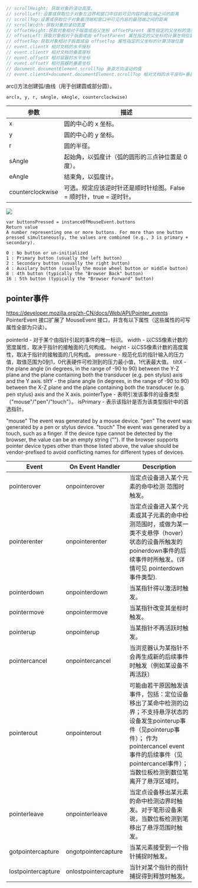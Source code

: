 ```js
// scrollHeight: 获取对象的滚动高度。 
// scrollLeft:设置或获取位于对象左边界和窗口中目前可见内容的最左端之间的距离
// scrollTop:设置或获取位于对象最顶端和窗口中可见内容的最顶端之间的距离
// scrollWidth:获取对象的滚动宽度
// offsetHeight:获取对象相对于版面或由父坐标 offsetParent 属性指定的父坐标的高度
// offsetLeft:获取对象相对于版面或由 offsetParent 属性指定的父坐标的计算左侧位置
// offsetTop:获取对象相对于版面或由 offsetTop 属性指定的父坐标的计算顶端位置 
// event.clientX 相对文档的水平座标
// event.clientY 相对文档的垂直座标
// event.offsetX 相对容器的水平坐标
// event.offsetY 相对容器的垂直坐标 
// document.documentElement.scrollTop 垂直方向滚动的值
// event.clientX+document.documentElement.scrollTop 相对文档的水平座标+垂直方向滚动的量 
```

arc()方法创建弧/曲线（用于创建圆或部分圆）。
```
arc(x, y, r, sAngle, eAngle, counterclockwise)
```
参数|描述
-|-
x|圆的中心的 x 坐标。
y|圆的中心的 y 坐标。
r|圆的半径。
sAngle|起始角，以弧度计（弧的圆形的三点钟位置是 0 度）。
eAngle|结束角，以弧度计。
counterclockwise|可选。规定应该逆时针还是顺时针绘图。False = 顺时针，true = 逆时针。
![](https://www.runoob.com/wp-content/uploads/2013/11/img_arc.gif)

```
var buttonsPressed = instanceOfMouseEvent.buttons
Return value
A number representing one or more buttons. For more than one button pressed simultaneously, the values are combined (e.g., 3 is primary + secondary).

0 : No button or un-initialized
1 : Primary button (usually the left button)
2 : Secondary button (usually the right button)
4 : Auxilary button (usually the mouse wheel button or middle button)
8 : 4th button (typically the "Browser Back" button)
16 : 5th button (typically the "Browser Forward" button)
```


## pointer事件
https://developer.mozilla.org/zh-CN/docs/Web/API/Pointer_events
PointerEvent 接口扩展了 MouseEvent 接口，并含有以下属性（这些属性的可写属性全部为只读）。

pointerId - 对于某个由指针引起的事件的唯一标识。
width - 以CSS像素计数的宽度属性，取决于指针的接触面的几何构成。
height -  以CSS像素计数的高度属性，取决于指针的接触面的几何构成。
pressure - 规范化后的指针输入的压力值，取值范围为0到1，0代表硬件可检测到的压力最小值，1代表最大值。
tiltX - the plane angle (in degrees, in the range of -90 to 90) between the Y-Z plane and the plane containing both the transducer (e.g. pen stylus) axis and the Y axis.
tiltY - the plane angle (in degrees, in the range of -90 to 90) between the X-Z plane and the plane containing both the transducer (e.g. pen stylus) axis and the X axis.
pointerType - 表明引发该事件的设备类型（"mouse"/"pen"/"touch"）。
isPrimary - 表示该指针是否为该类型指针中的首选指针。

"mouse"
The event was generated by a mouse device.
"pen"
The event was generated by a pen or stylus device.
"touch"
The event was generated by a touch, such as a finger.
If the device type cannot be detected by the browser, the value can be an empty string (""). If the browser supports pointer device types other than those listed above, the value should be vendor-prefixed to avoid conflicting names for different types of devices.

Event|On Event Handler|Description
-|-|-
pointerover|onpointerover|当定点设备进入某个元素的命中检测 范围时触发。
pointerenter|onpointerenter|当定点设备进入某个元素或其子元素的命中检测范围时，或做为某一类不支悬停（hover）状态的设备所触发的poinerdown事件的后续事件时所触发。(详情可见 pointerdown事件类型).
pointerdown|onpointerdown|当某指针得以激活时触发。
pointermove|onpointermove|当某指针改变其坐标时触发。
pointerup|onpointerup|当某指针不再活跃时触发。
pointercancel|onpointercancel|当浏览器认为某指针不会再生成新的后续事件时触发（例如某设备不再活跃）
pointerout|onpointerout|可能由若干原因触发该事件，包括：定位设备移出了某命中检测的边界；不支持悬浮状态的设备发生pointerup事件（见pointerup事件）； 作为 pointercancel event事件的后续事件（见pointercancel事件）；当数位板检测到数位笔离开了悬浮区域时。
pointerleave|onpointerleave|当定点设备移出某元素的命中检测边界时触发。对于笔形设备来说，当数位板检测到笔移出了悬浮范围时触发。
gotpointercapture|ongotpointercapture|当某元素接受到一个指针捕捉时触发。
lostpointercapture|onlostpointercapture|当针对某个指针的指针捕捉得到释放时触发。